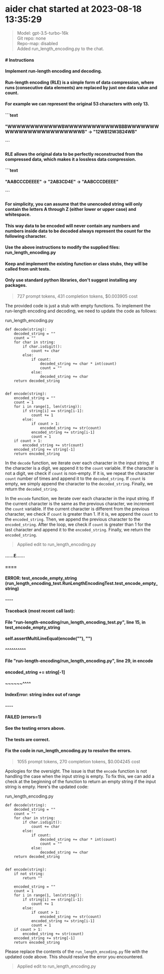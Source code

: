 
# aider chat started at 2023-08-18 13:35:29

> Model: gpt-3.5-turbo-16k  
> Git repo: none  
> Repo-map: disabled  
> Added run_length_encoding.py to the chat.  

#### # Instructions  
####   
#### Implement run-length encoding and decoding.  
####   
#### Run-length encoding (RLE) is a simple form of data compression, where runs (consecutive data elements) are replaced by just one data value and count.  
####   
#### For example we can represent the original 53 characters with only 13.  
####   
#### ```text  
#### "WWWWWWWWWWWWBWWWWWWWWWWWWBBBWWWWWWWWWWWWWWWWWWWWWWWWB"  ->  "12WB12W3B24WB"  
#### ```  
####   
#### RLE allows the original data to be perfectly reconstructed from the compressed data, which makes it a lossless data compression.  
####   
#### ```text  
#### "AABCCCDEEEE"  ->  "2AB3CD4E"  ->  "AABCCCDEEEE"  
#### ```  
####   
#### For simplicity, you can assume that the unencoded string will only contain the letters A through Z (either lower or upper case) and whitespace.  
#### This way data to be encoded will never contain any numbers and numbers inside data to be decoded always represent the count for the following character.  
####   
#### ####  
####   
#### Use the above instructions to modify the supplied files: run_length_encoding.py  
#### Keep and implement the existing function or class stubs, they will be called from unit tests.  
#### Only use standard python libraries, don't suggest installing any packages.  
> 727 prompt tokens, 431 completion tokens, $0.003905 cost  

The provided code is just a stub with empty functions. To implement the run-length encoding and decoding, we need to update the code as follows:

run_length_encoding.py
```
def decode(string):
    decoded_string = ""
    count = ""
    for char in string:
        if char.isdigit():
            count += char
        else:
            if count:
                decoded_string += char * int(count)
                count = ""
            else:
                decoded_string += char
    return decoded_string


def encode(string):
    encoded_string = ""
    count = 1
    for i in range(1, len(string)):
        if string[i] == string[i-1]:
            count += 1
        else:
            if count > 1:
                encoded_string += str(count)
            encoded_string += string[i-1]
            count = 1
    if count > 1:
        encoded_string += str(count)
    encoded_string += string[-1]
    return encoded_string
```

In the `decode` function, we iterate over each character in the input string. If the character is a digit, we append it to the `count` variable. If the character is not a digit, we check if `count` is non-empty. If it is, we repeat the character `count` number of times and append it to the `decoded_string`. If `count` is empty, we simply append the character to the `decoded_string`. Finally, we return the `decoded_string`.

In the `encode` function, we iterate over each character in the input string. If the current character is the same as the previous character, we increment the `count` variable. If the current character is different from the previous character, we check if `count` is greater than 1. If it is, we append the `count` to the `encoded_string`. Then, we append the previous character to the `encoded_string`. After the loop, we check if `count` is greater than 1 for the last character and append it to the `encoded_string`. Finally, we return the `encoded_string`.

> Applied edit to run_length_encoding.py  

#### ......E......  
#### ====  
#### ERROR: test_encode_empty_string (run_length_encoding_test.RunLengthEncodingTest.test_encode_empty_string)  
#### ----  
#### Traceback (most recent call last):  
####   File "run-length-encoding/run_length_encoding_test.py", line 15, in test_encode_empty_string  
####     self.assertMultiLineEqual(encode(""), "")  
####                               ^^^^^^^^^^  
####   File "run-length-encoding/run_length_encoding.py", line 29, in encode  
####     encoded_string += string[-1]  
####                       ~~~~~~^^^^  
#### IndexError: string index out of range  
####   
#### ----  
####   
####   
#### FAILED (errors=1)  
#### ####  
####   
#### See the testing errors above.  
#### The tests are correct.  
#### Fix the code in run_length_encoding.py to resolve the errors.  
> 1055 prompt tokens, 270 completion tokens, $0.004245 cost  

Apologies for the oversight. The issue is that the `encode` function is not handling the case when the input string is empty. To fix this, we can add a check at the beginning of the function to return an empty string if the input string is empty. Here's the updated code:

run_length_encoding.py
```
def decode(string):
    decoded_string = ""
    count = ""
    for char in string:
        if char.isdigit():
            count += char
        else:
            if count:
                decoded_string += char * int(count)
                count = ""
            else:
                decoded_string += char
    return decoded_string


def encode(string):
    if not string:
        return ""
    
    encoded_string = ""
    count = 1
    for i in range(1, len(string)):
        if string[i] == string[i-1]:
            count += 1
        else:
            if count > 1:
                encoded_string += str(count)
            encoded_string += string[i-1]
            count = 1
    if count > 1:
        encoded_string += str(count)
    encoded_string += string[-1]
    return encoded_string
```

Please replace the contents of the `run_length_encoding.py` file with the updated code above. This should resolve the error you encountered.

> Applied edit to run_length_encoding.py  
